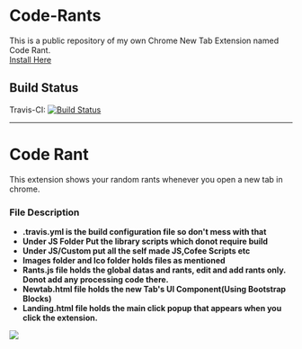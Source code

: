 # Code-Rants
This is a public repository of my own Chrome New Tab Extension named Code Rant.
<br>
<a href="https://chrome.google.com/webstore/detail/coder-rants/beheigghcoemllkkbiplpejjefjaigbe/reviews?utm_source=gmail">Install Here</a>

Build Status
---------------------
Travis-CI: [![Build Status](https://travis-ci.org/sanudatta11/Code-Rants.svg?branch=master)](https://travis-ci.org/sanudatta11/Code-Rants/)

<hr>
<h1> Code Rant</h1>

This extension shows your random rants whenever you open a new tab in chrome. 

<h3>File Description</h3>
<ul>
<li><b>.travis.yml is the build configuration file so don't mess with that</b></li>
<li><b>Under JS Folder Put the library scripts which donot require build </b></li>
<li><b>Under JS/Custom put all the self made JS,Cofee Scripts etc</b></li>
<li><b>Images folder and Ico folder holds files as mentioned</b></li>
<li><b>Rants.js file holds the global datas and rants, edit and add rants only. Donot add any processing code there.</b></li>
<li><b>Newtab.html file holds the new Tab's UI Component(Using Bootstrap Blocks)</b></li>
<li><b>Landing.html file holds the main click popup that appears when you click the extension.</b></li>
</ul>
<img src = "https://lh3.googleusercontent.com/2Fn12ikoG2yQJ-kYmRaJmriIMRqJMz202yREPIVknB5xJAZYlkmllVjPqKeL4lHsP-5lof-kDQ=s640-h400-e365-rw">
